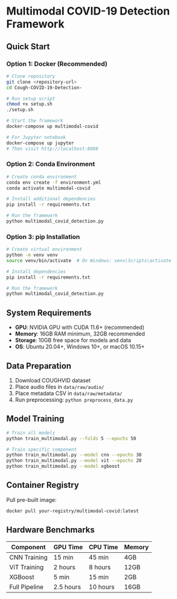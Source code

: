 # Multimodal COVID-19 Detection Framework

## Quick Start

### Option 1: Docker (Recommended)
```bash
# Clone repository
git clone <repository-url>
cd Cough-COVID-19-Detection-

# Run setup script
chmod +x setup.sh
./setup.sh

# Start the framework
docker-compose up multimodal-covid

# For Jupyter notebook
docker-compose up jupyter
# Then visit http://localhost:8888
```

### Option 2: Conda Environment
```bash
# Create conda environment
conda env create -f environment.yml
conda activate multimodal-covid

# Install additional dependencies
pip install -r requirements.txt

# Run the framework
python multimodal_covid_detection.py
```

### Option 3: pip Installation
```bash
# Create virtual environment
python -m venv venv
source venv/bin/activate  # On Windows: venv\Scripts\activate

# Install dependencies
pip install -r requirements.txt

# Run the framework
python multimodal_covid_detection.py
```

## System Requirements

- **GPU**: NVIDIA GPU with CUDA 11.6+ (recommended)
- **Memory**: 16GB RAM minimum, 32GB recommended
- **Storage**: 10GB free space for models and data
- **OS**: Ubuntu 20.04+, Windows 10+, or macOS 10.15+

## Data Preparation

1. Download COUGHVID dataset
2. Place audio files in `data/raw/audio/`
3. Place metadata CSV in `data/raw/metadata/`
4. Run preprocessing: `python preprocess_data.py`

## Model Training

```bash
# Train all models
python train_multimodal.py --folds 5 --epochs 50

# Train specific component
python train_multimodal.py --model cnn --epochs 30
python train_multimodal.py --model vit --epochs 20
python train_multimodal.py --model xgboost
```

## Container Registry

Pull pre-built image:
```bash
docker pull your-registry/multimodal-covid:latest
```

## Hardware Benchmarks

| Component | GPU Time | CPU Time | Memory |
|-----------|----------|----------|--------|
| CNN Training | 15 min | 45 min | 4GB |
| ViT Training | 2 hours | 8 hours | 12GB |
| XGBoost | 5 min | 15 min | 2GB |
| Full Pipeline | 2.5 hours | 10 hours | 16GB |
